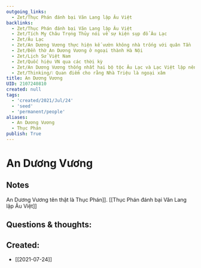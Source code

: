 ```yaml
---
outgoing_links:
  - Zet/Thục Phán đánh bại Văn Lang lập Âu Việt
backlinks:
  - Zet/Thục Phán đánh bại Văn Lang lập Âu Việt
  - Zet/Tích Mỵ Châu Trọng Thủy nói về sự kiện sụp đổ Âu Lạc
  - Zet/Âu Lạc
  - Zet/An Dương Vương thực hiện kế vườn không nhà trống với quân Tần
  - Zet/Đền thờ An Dương Vương ở ngoại thành Hà Nội
  - Zet/Lịch Sử Việt Nam
  - Zet/Quốc hiệu VN qua các thời kỳ
  - Zet/An Dương Vương thống nhất hai bộ tộc Âu Lạc và Lạc Việt lập nên Âu Lạc
  - Zet/Thinking/❕ Quan điểm cho rằng Nhà Triệu là ngoại xâm
title: An Dương Vương
UID: 2107240810
created: null
tags:
  - 'created/2021/Jul/24'
  - 'seed'
  - 'permanent/people'
aliases:
  - An Dương Vương
  - Thục Phán
publish: True
---
```

# An Dương Vương

## Notes
An Dương Vương tên thật là Thục Phán]]. [[Thục Phán đánh bại Văn Lang lập Âu Việt]]

## Questions & thoughts:

## Created:
- [[2021-07-24]]
